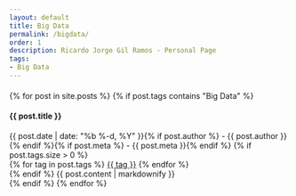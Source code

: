 ```yaml
---
layout: default
title: Big Data
permalink: /bigdata/
order: 1
description: Ricardo Jorge Gil Ramos - Personal Page
tags:
- Big Data
---
```

<div id="center-body" class="wrap">
  <div id="{{page.permalink | replace:'/', ''}}-page" class="content-body" style="margin:20px 0px">
    <!--<h2><i class="fa fa-warning fa-lg"></i> Big Data: You are in the Big Data area.</h2>-->
    {% for post in site.posts %}
      {% if post.tags contains "Big Data" %}
      <article class="blog-post">
        <div class="row entry">
          <div class="col-sm-1 scrollimation fade-up in">
            <div id="{{ post.entry }}" class="media">
              <div style="overflow: hidden" class="media-body">
                <h4>{{ post.title }}</h4>
                <time datetime="{{ post.date | date: "%F" }}">{{ post.date | date: "%b %-d, %Y" }}{% if post.author %} - {{ post.author }}{% endif %}{% if post.meta %} - {{ post.meta }}{% endif %}</time>
                {% if post.tags.size > 0 %}
                  <!--<ul class="post-tags">
                    {% for tag in post.tags %}
                      <li><a href="{{ site.baseurl }}/tags/#{{ tag }}-ref">#{{ tag }}</a></li>
                    {% endfor %}
                  </ul>-->
                  <div class="post-taglist">
                    {% for tag in post.tags %}
                      <a href="{{ site.baseurl }}/tags/#{{ tag }}" class="post-tag">{{ tag }}</a>
                    {% endfor %}
                  </div>
                {% endif %}
                {{ post.content | markdownify }}
              </div>
            </div>
          </div>
        </div>
      </article>
      {% endif %}
    {% endfor %}
  </div>
</div>
